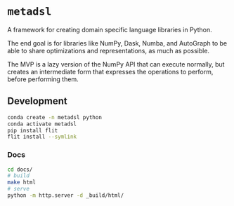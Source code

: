 # `metadsl`

A framework for creating domain specific language libraries in Python.

The end goal is for libraries like NumPy, Dask, Numba, and AutoGraph to be able to share
optimizations and representations, as much as possible.

The MVP is a lazy version of the NumPy API that can execute normally, but creates
an intermediate form that expresses the operations to perform, before performing them.

## Development

```bash
conda create -n metadsl python
conda activate metadsl
pip install flit
flit install --symlink
```


### Docs

```bash
cd docs/
# build
make html
# serve
python -m http.server -d _build/html/
```